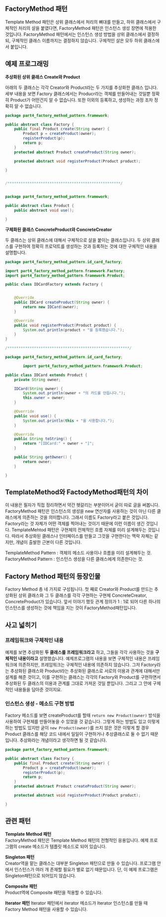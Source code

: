 

## FactoryMethod 패턴
Template Method 패턴은 상위 클래스에서 처리의 뼈대를 만들고, 하위 클래스에서 구체적인 처리의 살을 붙였다면,
FactoryMethod 패턴은 인스턴스 생성 장면에 적용한 것입니다. FactoryMethod 패턴에서는 인스턴스 생성 방법을 상위 클래스에서 결정하되, 구체적인
클래스 이름까지는 결정하지 않습니다. 구체적인 살은 모두 하위 클래스에서 붙입니다.

## 예제 프로그래밍
**추상화된 상위 클래스 Create와 Product**

아래의 두 클래스는 각각 Creator와 Product라는 두 가지를 추상화한 클래스 입니다. 세부 내용을 보면
Factory 클래스에서는 Producr라는 객체를 만들어내는 것일뿐 정확히 Product가 어떤건지 알 수 없습니다.
또한 이외의 등록하고, 생성하는 과정 조차 정확히 알 수 없습니다.
```java
package part4_factory_method_pattern.framework;

public abstract class Factory {
    public final Product create(String owner) {
        Product p = createProduct(owner);
        registerProduct(p);
        return p;
    }
    protected abstract Product createProduct(String owner);

    protected abstract void registerProduct(Product product);

}


/***************************************************/


package part4_factory_method_pattern.framework;

public abstract class Product {
    public abstract void use();

}

```

**구체화된 클래스 ConcreteProduct와 ConcreteCreator**

두 클래스는 상위 클래스에 대해서 구체적으로 살을 붙이는 클래스입니다. 두 상위 클래스를 구현하여
정확히 프로덕트를 생성하는 것과 등록하는 것에 대한 구체적인 내용을 설명합니다.

```java
package part4_factory_method_pattern.id_card_factory;

import part4_factory_method_pattern.framework.Factory;
import part4_factory_method_pattern.framework.Product;

public class IDCardFactory extends Factory {


    @Override
    public IDCard createProduct(String owner) {
        return new IDCard(owner);
    }

    @Override
    public void registerProduct(Product product) {
        System.out.println(product + "을 등록했습니다.");
    }
}

/*******************************************************/

package part4_factory_method_pattern.id_card_factory;

        import part4_factory_method_pattern.framework.Product;

public class IDCard extends Product {
    private String owner;

    IDCard(String owner) {
        System.out.println(owner + "의 카드를 만듭니다.");
        this.owner = owner;
    }

    @Override
    public void use() {
        System.out.println(this + "을 사용합니다.");
    }

    @Override
    public String toString() {
        return "[IDCard:" + owner + "]";
    }

    public String getOwner() {
        return owner;
    }

}

```

## TemplateMethod와 FactodyMethod패턴의 차이
이 내용은 필자가 직접 정리하면서 약간 헷갈리는 부분이어서 굳이 따로 글을 써봅니다. FactoryMethod 패턴은 인스턴스의 생성을 new 연산자를
사용하는 것이 아닌 다른 클래스에게 의존하는 것을 의미합니다. 그래서 이름도 Factory라고 붙은 것입니다. Factory라는 것 자체가 어떤 객체를
찍어내는 것이기 때문에 이런 이름이 생긴 것입니다. TemplateMehtod 패턴은 구현체의 전체적인 흐름 자체를 미리 설계해두는 것입니다. 따라서
추상화된 클래스나 인터페이스를 만들고 그것을 구현한다는 맥락 자체는 같지만, 개념이 출발한 근본이 다른 것입니다.

TemplateMethod Pattern : 객체의 메소드 사용이나 흐름을 미리 설계해두는 것. <br>
FactoryMethod Pattern : 인스턴스 생성을 다른 클래스에게 의존한다는 것.


## Factory Method 패턴의 등장인물
Factory Method 총 네 가지로 구성됩니다. 첫 째로 Creator와 Product를 만드는 추상화된 상위 클래스와 그 두 클래스를 각각 구현하는 구현체
ConcreteCreator, ConcreteProduct가 있습니다. 앞서 이야기 했듯 관계 정의가 1 : 1로 되어 다른 하나의 인스턴스를 생성하는 것에 책임을
지는 것이 FactoryMethod패턴입니다.

## 사고 넓히기

### 프레임워크와 구체적인 내용
예제를 보면 추상화된 **두 클래스를 프레임워크라고** 하고, 그들을 각각 사용하는 것을 **구체적인 내용이라고** 설명했습니다.
예제프로그램의 내용을 보면 구체적인 내용은 프레임워크에 의존하지만, 프레임워크는 구체적인 내용에 의존하지 않습니다. 그저 Factory라는 추상화된
클래스와 Product라는 추상화된 클래스로 서로의 이용과 관계에 대해서만 설계를 해준 것이고, 이를 구현하는 클래스는 각각의 Factory와 Product를
구현하면서 추상화된 두 클래스의 이용과 관계를 그대로 가져온 것일 뿐입니다. 그리고 그 안에 구체적인 내용들을 담아준 것이지요.

### 인스턴스 생성 - 메소드 구현 방법
Factory 메소드를 보면 createProduct를 할때 `return new Product(owner)` 방식을 사용하여 구현체를 만들어놓을 수 있었을 것 같습니다.
그렇게 하는 방법도 있고 이렇게 하는 방법도 있지만 굳이 `new Product(owner)`를 쓰지 않은 것은 이렇게 할 경우 Product 클래스를 해당 코드 내에서
일일이 구현하거나 추상클래스로 둘 수 없기 때문입니다. 추상화라는 개념이라고 생각하면 될 것 같습니다.
```java
package part4_factory_method_pattern.framework;

public abstract class Factory {
    public final Product create(String owner) {
        Product p = createProduct(owner);
        registerProduct(p);
        return p;
    }
    protected abstract Product createProduct(String owner);

    protected abstract void registerProduct(Product product);

}
``` 


## 관련 패턴
**Template Method 패턴**<br>
FactoryMethod 패턴은 Template Method 패턴의 전형적인 응용입니다. 예제 프로그램의 create 메소드가 템플릿 메소드로
되어 있습니다.

**Singleton 패턴**<br>
Creator역을 맡는 클래스는 대부분 Singleton 패턴으로 만들 수 있습니다. 프로그램 안에서 인스턴스가 여러 개 존재할 필요가 별로
없기 때문입니다. 단, 이 예제 프로그램은 Singleton패턴으로 되어있지 않습니다.

**Composite 패턴**<br>
Product역에 Composite 패턴을 적용할 수 있습니다.

**Iterator 패턴**
Iterator 패턴에서 iterator 메소드가 Iterator 인스턴스를 만들 때 Factory Method 패턴을 사용할 수 있습니다. 


